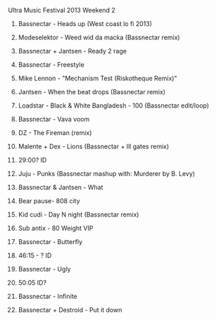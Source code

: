 Ultra Music Festival 2013 Weekend 2

  1. Bassnectar - Heads up (West coast lo fi 2013) 

  2. Modeselektor - Weed wid da macka (Bassnectar remix) 

  3. Bassnectar + Jantsen - Ready 2 rage 

  4. Bassnectar - Freestyle 

  5. Mike Lennon - "Mechanism Test (Riskotheque Remix)"

  6. Jantsen - When the beat drops (Bassnectar remix) 

  7. Loadstar - Black & White Bangladesh - 100 (Bassnectar edit/loop) 

  8. Bassnectar - Vava voom 

  9. DZ - The Fireman (remix) 

  10. Malente + Dex - Lions (Bassnectar + Ill gates remix) 

  11. 29:00? ID 

  12. Juju - Punks (Bassnectar mashup with: Murderer by B. Levy) 

  13. Bassnectar & Jantsen - What 

  14. Bear pause- 808 city 

  15. Kid cudi - Day N night (Bassnectar remix) 

  16. Sub antix - 80 Weight VIP 

  17. Bassnectar - Butterfly 

  18. 46:15 - ? ID

  19. Bassnectar - Ugly 

  20. 50:05 ID? 

  21. Bassnectar - Infinite 

  22. Bassnectar + Destroid - Put it down

